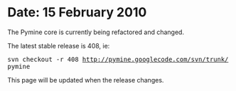 # Date: 15 February 2010 #

The Pymine core is currently being refactored and changed.

The latest stable release is 408, ie:

<tt>svn checkout -r 408 <a href='http://pymine.googlecode.com/svn/trunk/'>http://pymine.googlecode.com/svn/trunk/</a> pymine</tt>

This page will be updated when the release changes.